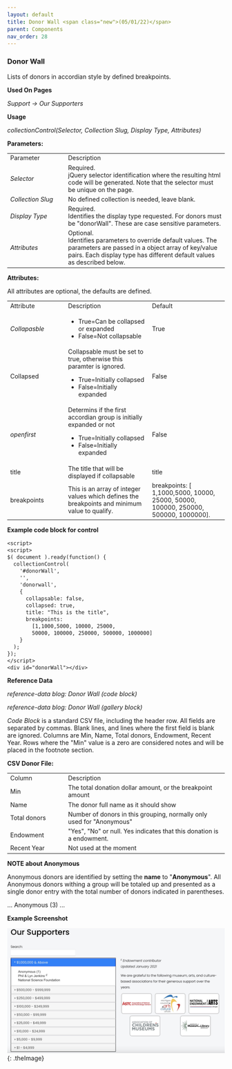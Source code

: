 ```yaml
---
layout: default
title: Donor Wall <span class="new">(05/01/22)</span>
parent: Components
nav_order: 28
---
```


### Donor Wall

Lists of donors in accordian style by defined breakpoints.

**Used On Pages**

*Support -> Our Supporters*

**Usage**

*collectionControl(Selector, Collection Slug, Display Type, Attributes)*

**Parameters:**

<table class="ws-table-all notranslate">
  <tbody>
    <tr class="tableTop">
     <td style="width:120px">Parameter</td>
     <td>Description</td>
    </tr>
    <tr>
      <td><em>Selector</em></td>
      <td>Required.<br>jQuery selector identification where the resulting html code will be generated.  Note that the selector must be unique on the page.</td>
    </tr>
    <tr>
      <td><em>Collection Slug</em></td>
      <td>No defined collection is needed, leave blank.</td>
    </tr>
    <tr>
      <td><em>Display Type</em></td>
      <td>Required.<br>Identifies the display type requested.  For donors must be "donorWall".  These are case sensitive parameters. </td>
    </tr>
    <tr>
      <td><em>Attributes</em></td>
      <td>Optional.<br>Identifies parameters to override default values.  The parameters are passed in a object array of key/value pairs.  Each display type has different default values as described below. </td>
    </tr>
  </tbody>
</table>

**Attributes:**

All attributes are optional, the defaults are defined.

<table class="ws-table-all notranslate">
  <tbody>
    <tr class="tableTop">
     <td style="width:120px">Attribute</td>
     <td>Description</td>
     <td>Default</td>
    </tr>
    <tr>
      <td><em>Collapasble</em></td>
      <td>
        <ul>
          <li>True=Can be collapsed or expanded</li>
          <li>False=Not collapsable</li>
        </ul>
      </td>
      <td>True</td>
    </tr>
    <tr>
      <td>Collapsed</td>
      <td>
      Collapsable must be set to true, otherwise this paramter is ignored.
        <ul>
          <li>True=Initially collapsed</li>
          <li>False=Initially expanded</li>
        </ul>
      </td>
      <td>False</td>
    </tr>
    <tr>
      <td><em>openfirst</em></td>
      <td>
      Determins if the first accordian group is initially expanded or not
        <ul>
          <li>True=Initially collapsed</li>
          <li>False=Initially expanded</li>
        </ul>
      </td>
      <td>False</td>
    </tr>
    <tr>
      <td>title</td>
      <td>The title that will be displayed if collapsable</td>
      <td>title</td>
    </tr>
    <tr>
      <td>breakpoints</td>
      <td>This is an array of integer values which
      defines the breakpoints and minimum value
    to qualify.</td>
    <td>breakpoints: [
    1,1000,5000, 10000, 25000, 50000, 100000, 250000, 500000, 1000000].</td>
    </tr>
  </tbody>
</table>

**Example code block for control**

```
<script>
<script>
$( document ).ready(function() {
  collectionControl(
    '#donorWall',
    '',
    'donorwall',
    {
      collapsable: false,
      collapsed: true,
      title: "This is the title",
      breakpoints:
        [1,1000,5000, 10000, 25000,
        50000, 100000, 250000, 500000, 1000000]
    }
  );
});
</script>
<div id="donorWall"></div>
```

**Reference Data**

*reference-data blog: Donor Wall (code block)*

*reference-data blog: Donor Wall (gallery block)*

*Code Block* is a standard CSV file, including the header row.   All fields are
separated by commas.   Blank lines, and lines where the first field is blank
are ignored.  Columns are Min, Name, Total donors, Endowment, Recent Year.
Rows where the "Min" value is a zero are considered notes and will be placed in the
footnote section.

**CSV Donor File:**

<table class="ws-table-all notranslate">
  <tbody>
    <tr class="tableTop">
     <td style="width:120px">Column</td>
     <td>Description</td>
    </tr>
    <tr>
      <td>Min</td>
      <td>The total donation dollar amount, or the breakpoint amount</td>
    </tr>
    <tr>
      <td>Name</td>
      <td>The donor full name as it should show</td>
    </tr>
    <tr>
      <td>Total donors</td>
      <td>Number of donors in this grouping, normally only used for "Anonymous"</td>
    </tr>
    <tr>
      <td>Endowment</td>
      <td>"Yes", "No" or null.   Yes indicates that this donation is a endowment.</td>
    </tr>
    <tr>
      <td>Recent Year</td>
      <td>Not used at the moment</td>
    </tr>
  </tbody>
</table>

**NOTE about Anonymous**

Anonymous donors are identified by setting the **name** to "**Anonymous**".  All Anonymous donors withing a group will be totaled up and presented as a single donor entry with the total number of donors indicated in parentheses. 

...
Anonymous (3) 
...  


**Example Screenshot**

![Alt Donor Wall](../../assets/images/oursupporters.jpg "Donor Wall"){: .theImage}
